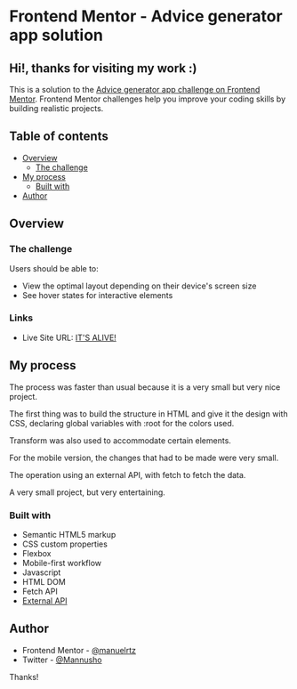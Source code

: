 # Frontend Mentor - Advice generator app solution
## Hi!, thanks for visiting my work :)

This is a solution to the [Advice generator app challenge on Frontend Mentor](https://www.frontendmentor.io/challenges/advice-generator-app-QdUG-13db). Frontend Mentor challenges help you improve your coding skills by building realistic projects.

## Table of contents

- [Overview](#overview)
  - [The challenge](#the-challenge)
- [My process](#my-process)
  - [Built with](#built-with)
- [Author](#author)


## Overview

### The challenge

Users should be able to:

- View the optimal layout depending on their device's screen size
- See hover states for interactive elements


### Links

- Live Site URL: [IT'S ALIVE!](https://manuelrtz.github.io/advice-generator-app/)

## My process

The process was faster than usual because it is a very small but very nice project.

The first thing was to build the structure in HTML and give it the design with CSS, declaring global variables with :root for the colors used.

Transform was also used to accommodate certain elements.

For the mobile version, the changes that had to be made were very small.

The operation using an external API, with fetch to fetch the data.

A very small project, but very entertaining.

### Built with

- Semantic HTML5 markup
- CSS custom properties
- Flexbox
- Mobile-first workflow
- Javascript
- HTML DOM
- Fetch API
- [External API](https://api.adviceslip.com/) 
## Author

- Frontend Mentor - [@manuelrtz](https://www.frontendmentor.io/profile/manuelrtz)
- Twitter - [@Mannusho](https://www.twitter.com/mannusho)

Thanks!
